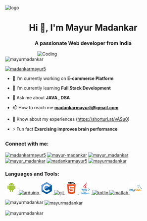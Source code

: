 ![logo](https://user-images.githubusercontent.com/10498744/210012254-234538ff-d198-48aa-8964-37e6fd45d227.gif)
<h1 align="center">Hi 👋, I'm Mayur Madankar</h1>
<h3 align="center">A passionate Web developer from India</h3>
<img align="right" alt="Coding" width="400" src="https://i.pinimg.com/originals/81/17/8b/81178b47a8598f0c81c4799f2cdd4057.gif">

<p align="left"> <img src="https://komarev.com/ghpvc/?username=mayurmadankar&label=Profile%20views&color=0e75b6&style=flat" alt="mayurmadankar" /> </p>

<p align="left"> <a href="https://twitter.com/madankarmayur5" target="blank"><img src="https://img.shields.io/twitter/follow/madankarmayur5?logo=twitter&style=for-the-badge" alt="madankarmayur5" /></a> </p>

- 🔭 I’m currently working on **E-commerce Platform**

- 🌱 I’m currently learning **Full Stack Development**

- 💬 Ask me about **JAVA , DSA**

- 📫 How to reach me **madankarmayur5@gmail.com**

- 📄 Know about my experiences (https://shorturl.at/vASu0)

- ⚡ Fun fact **Exercising improves brain performance**

<h3 align="left">Connect with me:</h3>
<p align="left">
<a href="https://twitter.com/madankarmayur5" target="blank"><img align="center" src="https://raw.githubusercontent.com/rahuldkjain/github-profile-readme-generator/master/src/images/icons/Social/twitter.svg" alt="madankarmayur5" height="30" width="40" /></a>
<a href="https://linkedin.com/in/mayur-madankar" target="blank"><img align="center" src="https://raw.githubusercontent.com/rahuldkjain/github-profile-readme-generator/master/src/images/icons/Social/linked-in-alt.svg" alt="mayur-madankar" height="30" width="40" /></a>
<a href="https://fb.com/mayur_madankar" target="blank"><img align="center" src="https://raw.githubusercontent.com/rahuldkjain/github-profile-readme-generator/master/src/images/icons/Social/facebook.svg" alt="mayur_madankar" height="30" width="40" /></a>
<a href="https://instagram.com/mayur_madankar" target="blank"><img align="center" src="https://raw.githubusercontent.com/rahuldkjain/github-profile-readme-generator/master/src/images/icons/Social/instagram.svg" alt="mayur_madankar" height="30" width="40" /></a>
<a href="https://www.hackerrank.com/madankarmayur5" target="blank"><img align="center" src="https://raw.githubusercontent.com/rahuldkjain/github-profile-readme-generator/master/src/images/icons/Social/hackerrank.svg" alt="madankarmayur5" height="30" width="40" /></a>
<a href="https://www.leetcode.com/mayurmadankar" target="blank"><img align="center" src="https://raw.githubusercontent.com/rahuldkjain/github-profile-readme-generator/master/src/images/icons/Social/leet-code.svg" alt="mayurmadankar" height="30" width="40" /></a>
</p>

<h3 align="left">Languages and Tools:</h3>
<p align="left"> <a href="https://developer.android.com" target="_blank" rel="noreferrer"> <img src="https://raw.githubusercontent.com/devicons/devicon/master/icons/android/android-original-wordmark.svg" alt="android" width="40" height="40"/> </a> <a href="https://www.arduino.cc/" target="_blank" rel="noreferrer"> <img src="https://cdn.worldvectorlogo.com/logos/arduino-1.svg" alt="arduino" width="40" height="40"/> </a> <a href="https://www.cprogramming.com/" target="_blank" rel="noreferrer"> <img src="https://raw.githubusercontent.com/devicons/devicon/master/icons/c/c-original.svg" alt="c" width="40" height="40"/> </a> <a href="https://git-scm.com/" target="_blank" rel="noreferrer"> <img src="https://www.vectorlogo.zone/logos/git-scm/git-scm-icon.svg" alt="git" width="40" height="40"/> </a> <a href="https://www.w3.org/html/" target="_blank" rel="noreferrer"> <img src="https://raw.githubusercontent.com/devicons/devicon/master/icons/html5/html5-original-wordmark.svg" alt="html5" width="40" height="40"/> </a> <a href="https://www.java.com" target="_blank" rel="noreferrer"> <img src="https://raw.githubusercontent.com/devicons/devicon/master/icons/java/java-original.svg" alt="java" width="40" height="40"/> </a> <a href="https://kotlinlang.org" target="_blank" rel="noreferrer"> <img src="https://www.vectorlogo.zone/logos/kotlinlang/kotlinlang-icon.svg" alt="kotlin" width="40" height="40"/> </a> <a href="https://www.mathworks.com/" target="_blank" rel="noreferrer"> <img src="https://upload.wikimedia.org/wikipedia/commons/2/21/Matlab_Logo.png" alt="matlab" width="40" height="40"/> </a> <a href="https://www.mysql.com/" target="_blank" rel="noreferrer"> <img src="https://raw.githubusercontent.com/devicons/devicon/master/icons/mysql/mysql-original-wordmark.svg" alt="mysql" width="40" height="40"/> </a> </p>

<p><img align="left" src="https://github-readme-stats.vercel.app/api/top-langs?username=mayurmadankar&show_icons=true&locale=en&layout=compact" alt="mayurmadankar" /></p>

<p>&nbsp;<img align="center" src="https://github-readme-stats.vercel.app/api?username=mayurmadankar&show_icons=true&locale=en" alt="mayurmadankar" /></p>

<p><img align="center" src="https://github-readme-streak-stats.herokuapp.com/?user=mayurmadankar&" alt="mayurmadankar" /></p>
